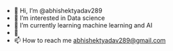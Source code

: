 - 👋 Hi, I’m @abhishektyadav289
- 👀 I’m interested in Data science
- 🌱 I’m currently learning machine learning and AI
- 💞️ 
- 📫 How to reach me abhishektyadav289@gmail.com

<!---
abhishektyadav289/abhishektyadav289 is a ✨ special ✨ repository because its `README.md` (this file) appears on your GitHub profile.
You can click the Preview link to take a look at your changes.
--->
